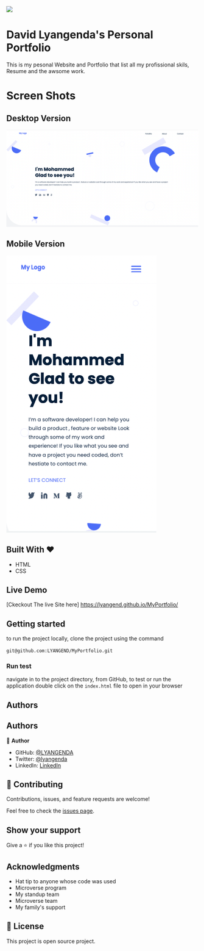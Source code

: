 ![](https://img.shields.io/badge/Microverse-blueviolet)

# David Lyangenda's Personal Portfolio

This is my pesonal Website and Portfolio that list all my profissional skils, Resume and the awsome work.

# Screen Shots

## Desktop Version

![screenshot](./images/ScreenShots/ScreenShot1.png)

## Mobile Version

![screenshot](./images/ScreenShots/mobile-ScreenShot1.png)

## Built With &hearts;

- HTML
- CSS

## Live Demo

[Ckeckout The live Site here]
https://lyangend.github.io/MyPortfolio/

## Getting started

to run the project locally, clone the project using the command

`git@github.com:LYANGEND/MyPortfolio.git`

### Run test

navigate in to the project directory, from GitHub,
to test or run the application double click on the `index.html` file to open in your browser

## Authors

## Authors

👤 **Author**

- GitHub: [@LYANGENDA](https://github.com/LYANGEND)
- Twitter: [@lyangenda](https://twitter.com/devMo7amed)
- LinkedIn: [LinkedIn](https://www.linkedin.com/in/david-lyangenda-623087151/)

## 🤝 Contributing

Contributions, issues, and feature requests are welcome!

Feel free to check the [issues page](../../issues/).

## Show your support

Give a ⭐️ if you like this project!

## Acknowledgments

- Hat tip to anyone whose code was used
- Microverse program
- My standup team
- Microverse team
- My family's support

## 📝 License

This project is open source project.
